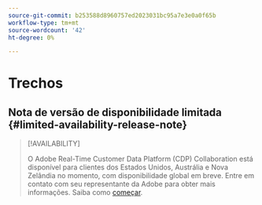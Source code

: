 ```yaml
---
source-git-commit: b253588d8960757ed2023031bc95a7e3e0a0f65b
workflow-type: tm+mt
source-wordcount: '42'
ht-degree: 0%

---
```

# Trechos

## Nota de versão de disponibilidade limitada {#limited-availability-release-note}

>[!AVAILABILITY]
>
>O Adobe Real-Time Customer Data Platform (CDP) Collaboration está disponível para clientes dos Estados Unidos, Austrália e Nova Zelândia no momento, com disponibilidade global em breve. Entre em contato com seu representante da Adobe para obter mais informações. Saiba como [começar](/help/guide/home.md#get-started).



